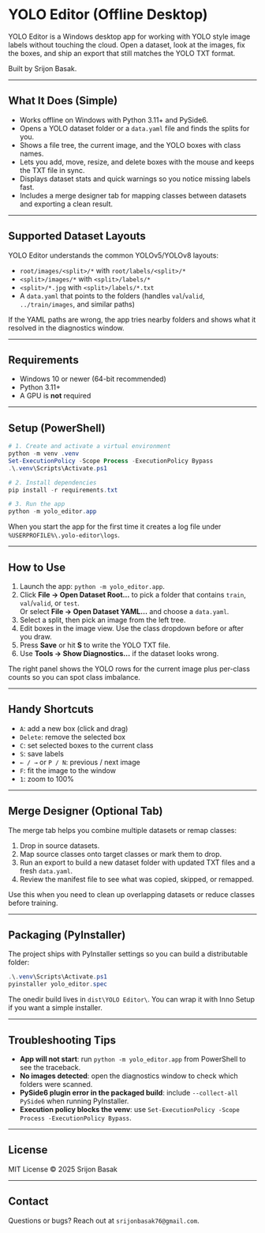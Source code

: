 # YOLO Editor (Offline Desktop)

YOLO Editor is a Windows desktop app for working with YOLO style image labels without touching the cloud. Open a dataset, look at the images, fix the boxes, and ship an export that still matches the YOLO TXT format.

Built by Srijon Basak.

---

## What It Does (Simple)
- Works offline on Windows with Python 3.11+ and PySide6.
- Opens a YOLO dataset folder or a `data.yaml` file and finds the splits for you.
- Shows a file tree, the current image, and the YOLO boxes with class names.
- Lets you add, move, resize, and delete boxes with the mouse and keeps the TXT file in sync.
- Displays dataset stats and quick warnings so you notice missing labels fast.
- Includes a merge designer tab for mapping classes between datasets and exporting a clean result.

---

## Supported Dataset Layouts
YOLO Editor understands the common YOLOv5/YOLOv8 layouts:
- `root/images/<split>/*` with `root/labels/<split>/*`
- `<split>/images/*` with `<split>/labels/*`
- `<split>/*.jpg` with `<split>/labels/*.txt`
- A `data.yaml` that points to the folders (handles `val`/`valid`, `../train/images`, and similar paths)

If the YAML paths are wrong, the app tries nearby folders and shows what it resolved in the diagnostics window.

---

## Requirements
- Windows 10 or newer (64-bit recommended)
- Python 3.11+
- A GPU is **not** required

---

## Setup (PowerShell)
```powershell
# 1. Create and activate a virtual environment
python -m venv .venv
Set-ExecutionPolicy -Scope Process -ExecutionPolicy Bypass
.\.venv\Scripts\Activate.ps1

# 2. Install dependencies
pip install -r requirements.txt

# 3. Run the app
python -m yolo_editor.app
```

When you start the app for the first time it creates a log file under `%USERPROFILE%\.yolo-editor\logs`.

---

## How to Use
1. Launch the app: `python -m yolo_editor.app`.
2. Click **File → Open Dataset Root…** to pick a folder that contains `train`, `val`/`valid`, or `test`.  
   Or select **File → Open Dataset YAML…** and choose a `data.yaml`.
3. Select a split, then pick an image from the left tree.
4. Edit boxes in the image view. Use the class dropdown before or after you draw.
5. Press **Save** or hit **S** to write the YOLO TXT file.
6. Use **Tools → Show Diagnostics…** if the dataset looks wrong.

The right panel shows the YOLO rows for the current image plus per-class counts so you can spot class imbalance.

---

## Handy Shortcuts
- `A`: add a new box (click and drag)
- `Delete`: remove the selected box
- `C`: set selected boxes to the current class
- `S`: save labels
- `← / →` or `P / N`: previous / next image
- `F`: fit the image to the window
- `1`: zoom to 100%

---

## Merge Designer (Optional Tab)
The merge tab helps you combine multiple datasets or remap classes:
1. Drop in source datasets.
2. Map source classes onto target classes or mark them to drop.
3. Run an export to build a new dataset folder with updated TXT files and a fresh `data.yaml`.
4. Review the manifest file to see what was copied, skipped, or remapped.

Use this when you need to clean up overlapping datasets or reduce classes before training.

---

## Packaging (PyInstaller)
The project ships with PyInstaller settings so you can build a distributable folder:
```powershell
.\.venv\Scripts\Activate.ps1
pyinstaller yolo_editor.spec
```

The onedir build lives in `dist\YOLO Editor\`. You can wrap it with Inno Setup if you want a simple installer.

---

## Troubleshooting Tips
- **App will not start**: run `python -m yolo_editor.app` from PowerShell to see the traceback.
- **No images detected**: open the diagnostics window to check which folders were scanned.
- **PySide6 plugin error in the packaged build**: include `--collect-all PySide6` when running PyInstaller.
- **Execution policy blocks the venv**: use `Set-ExecutionPolicy -Scope Process -ExecutionPolicy Bypass`.

---

## License
MIT License © 2025 Srijon Basak

---

## Contact
Questions or bugs? Reach out at `srijonbasak76@gmail.com`.
